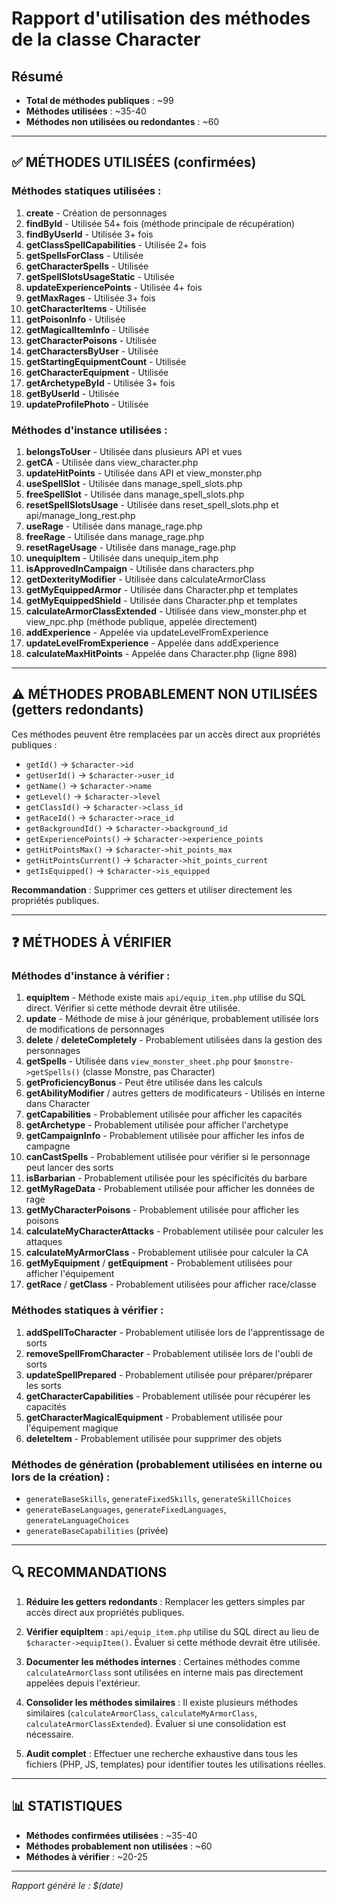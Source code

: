 # Rapport d'utilisation des méthodes de la classe Character

## Résumé
- **Total de méthodes publiques** : ~99
- **Méthodes utilisées** : ~35-40
- **Méthodes non utilisées ou redondantes** : ~60

---

## ✅ MÉTHODES UTILISÉES (confirmées)

### Méthodes statiques utilisées :
1. **create** - Création de personnages
2. **findById** - Utilisée 54+ fois (méthode principale de récupération)
3. **findByUserId** - Utilisée 3+ fois
4. **getClassSpellCapabilities** - Utilisée 2+ fois
5. **getSpellsForClass** - Utilisée
6. **getCharacterSpells** - Utilisée
7. **getSpellSlotsUsageStatic** - Utilisée
8. **updateExperiencePoints** - Utilisée 4+ fois
9. **getMaxRages** - Utilisée 3+ fois
10. **getCharacterItems** - Utilisée
11. **getPoisonInfo** - Utilisée
12. **getMagicalItemInfo** - Utilisée
13. **getCharacterPoisons** - Utilisée
14. **getCharactersByUser** - Utilisée
15. **getStartingEquipmentCount** - Utilisée
16. **getCharacterEquipment** - Utilisée
17. **getArchetypeById** - Utilisée 3+ fois
18. **getByUserId** - Utilisée
19. **updateProfilePhoto** - Utilisée

### Méthodes d'instance utilisées :
1. **belongsToUser** - Utilisée dans plusieurs API et vues
2. **getCA** - Utilisée dans view_character.php
3. **updateHitPoints** - Utilisée dans API et view_monster.php
4. **useSpellSlot** - Utilisée dans manage_spell_slots.php
5. **freeSpellSlot** - Utilisée dans manage_spell_slots.php
6. **resetSpellSlotsUsage** - Utilisée dans reset_spell_slots.php et api/manage_long_rest.php
7. **useRage** - Utilisée dans manage_rage.php
8. **freeRage** - Utilisée dans manage_rage.php
9. **resetRageUsage** - Utilisée dans manage_rage.php
10. **unequipItem** - Utilisée dans unequip_item.php
11. **isApprovedInCampaign** - Utilisée dans characters.php
12. **getDexterityModifier** - Utilisée dans calculateArmorClass
13. **getMyEquippedArmor** - Utilisée dans Character.php et templates
14. **getMyEquippedShield** - Utilisée dans Character.php et templates
15. **calculateArmorClassExtended** - Utilisée dans view_monster.php et view_npc.php (méthode publique, appelée directement)
16. **addExperience** - Appelée via updateLevelFromExperience
17. **updateLevelFromExperience** - Appelée dans addExperience
18. **calculateMaxHitPoints** - Appelée dans Character.php (ligne 898)

---

## ⚠️ MÉTHODES PROBABLEMENT NON UTILISÉES (getters redondants)

Ces méthodes peuvent être remplacées par un accès direct aux propriétés publiques :

- `getId()` → `$character->id`
- `getUserId()` → `$character->user_id`
- `getName()` → `$character->name`
- `getLevel()` → `$character->level`
- `getClassId()` → `$character->class_id`
- `getRaceId()` → `$character->race_id`
- `getBackgroundId()` → `$character->background_id`
- `getExperiencePoints()` → `$character->experience_points`
- `getHitPointsMax()` → `$character->hit_points_max`
- `getHitPointsCurrent()` → `$character->hit_points_current`
- `getIsEquipped()` → `$character->is_equipped`

**Recommandation** : Supprimer ces getters et utiliser directement les propriétés publiques.

---

## ❓ MÉTHODES À VÉRIFIER

### Méthodes d'instance à vérifier :
1. **equipItem** - Méthode existe mais `api/equip_item.php` utilise du SQL direct. Vérifier si cette méthode devrait être utilisée.
2. **update** - Méthode de mise à jour générique, probablement utilisée lors de modifications de personnages
3. **delete** / **deleteCompletely** - Probablement utilisées dans la gestion des personnages
4. **getSpells** - Utilisée dans `view_monster_sheet.php` pour `$monstre->getSpells()` (classe Monstre, pas Character)
5. **getProficiencyBonus** - Peut être utilisée dans les calculs
6. **getAbilityModifier** / autres getters de modificateurs - Utilisés en interne dans Character
7. **getCapabilities** - Probablement utilisée pour afficher les capacités
8. **getArchetype** - Probablement utilisée pour afficher l'archetype
9. **getCampaignInfo** - Probablement utilisée pour afficher les infos de campagne
10. **canCastSpells** - Probablement utilisée pour vérifier si le personnage peut lancer des sorts
11. **isBarbarian** - Probablement utilisée pour les spécificités du barbare
12. **getMyRageData** - Probablement utilisée pour afficher les données de rage
13. **getMyCharacterPoisons** - Probablement utilisée pour afficher les poisons
14. **calculateMyCharacterAttacks** - Probablement utilisée pour calculer les attaques
15. **calculateMyArmorClass** - Probablement utilisée pour calculer la CA
16. **getMyEquipment** / **getEquipment** - Probablement utilisées pour afficher l'équipement
17. **getRace** / **getClass** - Probablement utilisées pour afficher race/classe

### Méthodes statiques à vérifier :
1. **addSpellToCharacter** - Probablement utilisée lors de l'apprentissage de sorts
2. **removeSpellFromCharacter** - Probablement utilisée lors de l'oubli de sorts
3. **updateSpellPrepared** - Probablement utilisée pour préparer/préparer les sorts
4. **getCharacterCapabilities** - Probablement utilisée pour récupérer les capacités
5. **getCharacterMagicalEquipment** - Probablement utilisée pour l'équipement magique
6. **deleteItem** - Probablement utilisée pour supprimer des objets

### Méthodes de génération (probablement utilisées en interne ou lors de la création) :
- `generateBaseSkills`, `generateFixedSkills`, `generateSkillChoices`
- `generateBaseLanguages`, `generateFixedLanguages`, `generateLanguageChoices`
- `generateBaseCapabilities` (privée)

---

## 🔍 RECOMMANDATIONS

1. **Réduire les getters redondants** : Remplacer les getters simples par accès direct aux propriétés publiques.

2. **Vérifier equipItem** : `api/equip_item.php` utilise du SQL direct au lieu de `$character->equipItem()`. Évaluer si cette méthode devrait être utilisée.

3. **Documenter les méthodes internes** : Certaines méthodes comme `calculateArmorClass` sont utilisées en interne mais pas directement appelées depuis l'extérieur.

4. **Consolider les méthodes similaires** : Il existe plusieurs méthodes similaires (`calculateArmorClass`, `calculateMyArmorClass`, `calculateArmorClassExtended`). Évaluer si une consolidation est nécessaire.

5. **Audit complet** : Effectuer une recherche exhaustive dans tous les fichiers (PHP, JS, templates) pour identifier toutes les utilisations réelles.

---

## 📊 STATISTIQUES

- **Méthodes confirmées utilisées** : ~35-40
- **Méthodes probablement non utilisées** : ~60
- **Méthodes à vérifier** : ~20-25

---

*Rapport généré le : $(date)*

